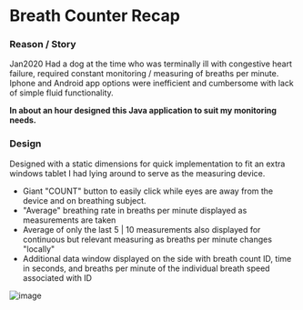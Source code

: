 # Breath Counter Recap

### Reason / Story

Jan2020 Had a dog at the time who was terminally ill with congestive heart failure, required constant monitoring / measuring of breaths per minute. Iphone and Android app options were inefficient and cumbersome with lack of simple fluid functionality. 

**In about an hour designed this Java application to suit my monitoring needs.**

### Design

Designed with a static dimensions for quick implementation to fit an extra windows tablet I had lying around to serve as the measuring device. 
  - Giant "COUNT" button to easily click while eyes are away from the device and on breathing subject.
  - "Average" breathing rate in breaths per minute displayed as measurements are taken
  - Average of only the last 5 | 10 measurements also displayed for continuous but relevant measuring as breaths per minute changes "locally"
  - Additional data window displayed on the side with breath count ID, time in seconds, and breaths per minute of the individual breath speed associated with ID


![image](https://i.imgur.com/nh4Lug5.png)
